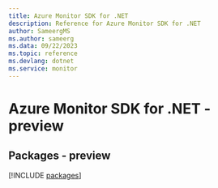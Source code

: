 ```yaml
---
title: Azure Monitor SDK for .NET
description: Reference for Azure Monitor SDK for .NET
author: SameergMS
ms.author: sameerg
ms.data: 09/22/2023
ms.topic: reference
ms.devlang: dotnet
ms.service: monitor
---
```

# Azure Monitor SDK for .NET - preview
## Packages - preview
[!INCLUDE [packages](monitor-index.md)]